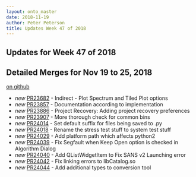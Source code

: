 ```yaml
---
layout: onto_master
date: 2018-11-19
author: Peter Peterson
title: Updates Week 47 of 2018
---
```

Updates for Week 47 of 2018
---------------------------

Detailed Merges for Nov 19 to 25, 2018
--------------------------------------
[on github](https://github.com/mantidproject/mantid/pulls?q=is%3Apr+merged%3A2018-11-20..2018-11-25)

* *new* [PR23682](https://github.com/mantidproject/mantid/pull/23682) - Indirect - Plot Spectrum and Tiled Plot options
* *new* [PR23857](https://github.com/mantidproject/mantid/pull/23857) - Documentation according to implementation
* *new* [PR23886](https://github.com/mantidproject/mantid/pull/23886) - Project Recovery: Adding project recovery preferences
* *new* [PR23907](https://github.com/mantidproject/mantid/pull/23907) - More thorough check for common bins
* *new* [PR24014](https://github.com/mantidproject/mantid/pull/24014) - Set default suffix for files being saved to .py
* *new* [PR24018](https://github.com/mantidproject/mantid/pull/24018) - Rename the stress test stuff to system test stuff
* *new* [PR24029](https://github.com/mantidproject/mantid/pull/24029) - Add platform path which affects python2
* *new* [PR24039](https://github.com/mantidproject/mantid/pull/24039) - Fix Segfault when Keep Open option is checked in Algorithm Dialog
* *new* [PR24040](https://github.com/mantidproject/mantid/pull/24040) - Add QListWidgetItem to Fix SANS v2 Launching error
* *new* [PR24042](https://github.com/mantidproject/mantid/pull/24042) - Fix linking errors to libCatalog.so
* *new* [PR24044](https://github.com/mantidproject/mantid/pull/24044) - Add additional types to conversion tool
